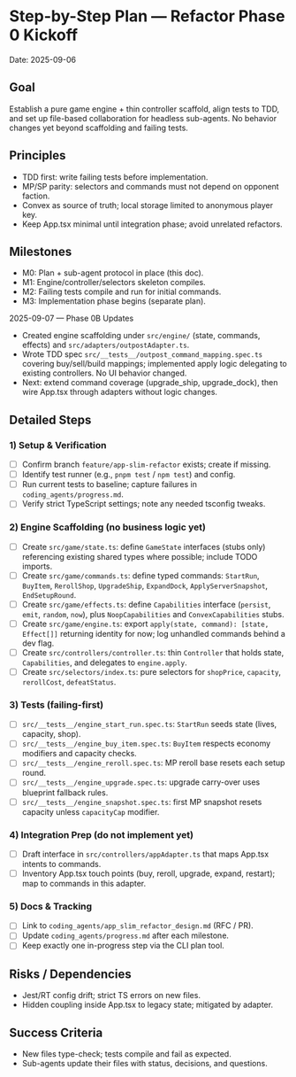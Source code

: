 # Step-by-Step Plan — Refactor Phase 0 Kickoff

Date: 2025-09-06

## Goal
Establish a pure game engine + thin controller scaffold, align tests to TDD, and set up file-based collaboration for headless sub-agents. No behavior changes yet beyond scaffolding and failing tests.

## Principles
- TDD first: write failing tests before implementation.
- MP/SP parity: selectors and commands must not depend on opponent faction.
- Convex as source of truth; local storage limited to anonymous player key.
- Keep App.tsx minimal until integration phase; avoid unrelated refactors.

## Milestones
- M0: Plan + sub-agent protocol in place (this doc).
- M1: Engine/controller/selectors skeleton compiles.
- M2: Failing tests compile and run for initial commands.
- M3: Implementation phase begins (separate plan).

2025-09-07 — Phase 0B Updates
- Created engine scaffolding under `src/engine/` (state, commands, effects) and `src/adapters/outpostAdapter.ts`.
- Wrote TDD spec `src/__tests__/outpost_command_mapping.spec.ts` covering buy/sell/build mappings; implemented apply logic delegating to existing controllers. No UI behavior changed.
- Next: extend command coverage (upgrade_ship, upgrade_dock), then wire App.tsx through adapters without logic changes.

## Detailed Steps

### 1) Setup & Verification
- [ ] Confirm branch `feature/app-slim-refactor` exists; create if missing.
- [ ] Identify test runner (e.g., `pnpm test` / `npm test`) and config.
- [ ] Run current tests to baseline; capture failures in `coding_agents/progress.md`.
- [ ] Verify strict TypeScript settings; note any needed tsconfig tweaks.

### 2) Engine Scaffolding (no business logic yet)
- [ ] Create `src/game/state.ts`: define `GameState` interfaces (stubs only) referencing existing shared types where possible; include TODO imports.
- [ ] Create `src/game/commands.ts`: define typed commands: `StartRun`, `BuyItem`, `RerollShop`, `UpgradeShip`, `ExpandDock`, `ApplyServerSnapshot`, `EndSetupRound`.
- [ ] Create `src/game/effects.ts`: define `Capabilities` interface (`persist`, `emit`, `random`, `now`), plus `NoopCapabilities` and `ConvexCapabilities` stubs.
- [ ] Create `src/game/engine.ts`: export `apply(state, command): [state, Effect[]]` returning identity for now; log unhandled commands behind a dev flag.
- [ ] Create `src/controllers/controller.ts`: thin `Controller` that holds state, `Capabilities`, and delegates to `engine.apply`.
- [ ] Create `src/selectors/index.ts`: pure selectors for `shopPrice`, `capacity`, `rerollCost`, `defeatStatus`.

### 3) Tests (failing-first)
- [ ] `src/__tests__/engine_start_run.spec.ts`: `StartRun` seeds state (lives, capacity, shop).
- [ ] `src/__tests__/engine_buy_item.spec.ts`: `BuyItem` respects economy modifiers and capacity checks.
- [ ] `src/__tests__/engine_reroll.spec.ts`: MP reroll base resets each setup round.
- [ ] `src/__tests__/engine_upgrade.spec.ts`: upgrade carry-over uses blueprint fallback rules.
- [ ] `src/__tests__/engine_snapshot.spec.ts`: first MP snapshot resets capacity unless `capacityCap` modifier.

### 4) Integration Prep (do not implement yet)
- [ ] Draft interface in `src/controllers/appAdapter.ts` that maps App.tsx intents to commands.
- [ ] Inventory App.tsx touch points (buy, reroll, upgrade, expand, restart); map to commands in this adapter.

### 5) Docs & Tracking
- [ ] Link to `coding_agents/app_slim_refactor_design.md` (RFC / PR).
- [ ] Update `coding_agents/progress.md` after each milestone.
- [ ] Keep exactly one in-progress step via the CLI plan tool.

## Risks / Dependencies
- Jest/RT config drift; strict TS errors on new files.
- Hidden coupling inside App.tsx to legacy state; mitigated by adapter.

## Success Criteria
- New files type-check; tests compile and fail as expected.
- Sub-agents update their files with status, decisions, and questions.
